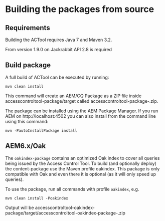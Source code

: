 # Building the packages from source
## Requirements

Building the ACTool requires Java 7 and Maven 3.2.

From version 1.9.0 on Jackrabbit API 2.8 is required

## Build package

A full build of ACTool can be executed by running:

```
mvn clean install
```

This command will create an AEM/CQ Package as a ZIP file inside accesscontroltool-package/target called accesscontroltool-package-<VERSION>.zip.

The package can be installed using the AEM Package Manager.
If you run AEM on http://localhost:4502 you can also install from the command line using this command:

```
mvn -PautoInstallPackage install
```

## AEM6.x/Oak

The `oakindex-package` contains an optimized Oak index to cover all queries being issued by the Access Control Tool. To build (and optionally deploy) the content-package use the Maven profile oakindex. This package is only compatible with Oak and even there it is optional (as it will only speed up queries).

To use the package, run all commands with profile `oakindex`, e.g.
 ```
mvn clean install -Poakindex
 ```

Output will be accesscontroltool-oakindex-package/target/accesscontroltool-oakindex-package-<VERSION>.zip